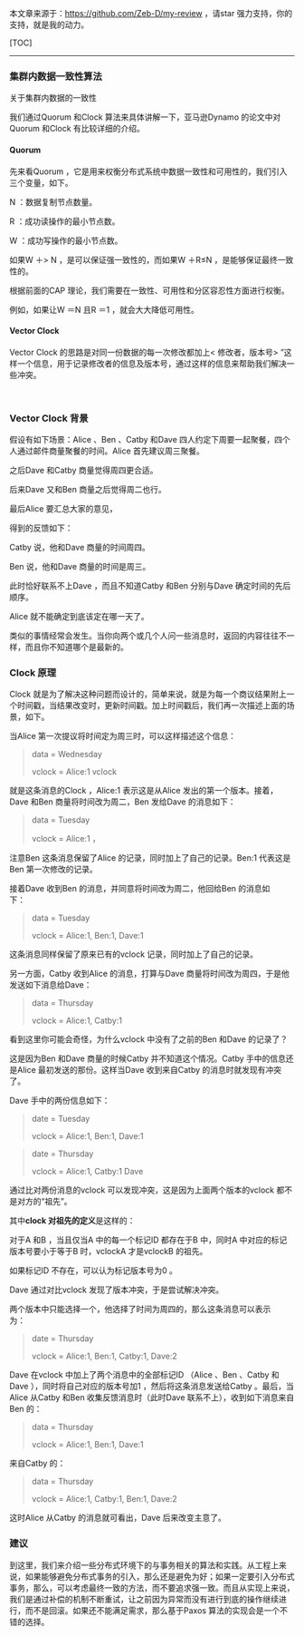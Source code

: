 本文章来源于：<https://github.com/Zeb-D/my-review> ，请star 强力支持，你的支持，就是我的动力。

[TOC]

------



### 集群内数据一致性算法

关于集群内数据的一致性

我们通过Quorum 和Clock 算法来具体讲解一下，亚马逊Dynamo 的论文中对Quorum 和Clock 有比较详细的介绍。

#### Quorum 

先来看Quorum ，它是用来权衡分布式系统中数据一致性和可用性的，我们引入三个变量，如下。

N ：数据复制节点数量。

R ：成功读操作的最小节点数。

W ：成功写操作的最小节点数。

如果W ＋> N ，是可以保证强一致性的，而如果W ＋R≤N ，是能够保证最终一致性的。

根据前面的CAP 理论，我们需要在一致性、可用性和分区容忍性方面进行权衡。

例如，如果让W ＝N 且R ＝1 ，就会大大降低可用性。

#### Vector Clock

Vector Clock 的思路是对同一份数据的每一次修改都加上< 修改者，版本号> ”这样一个信息，用于记录修改者的信息及版本号，通过这样的信息来帮助我们解决一些冲突。

<br>

### Vector Clock 背景

假设有如下场景：Alice 、Ben 、Catby 和Dave 四人约定下周要一起聚餐，四个人通过邮件商量聚餐的时间。Alice 首先建议周三聚餐。

之后Dave 和Catby 商量觉得周四更合适。

后来Dave 又和Ben 商量之后觉得周二也行。

最后Alice 要汇总大家的意见，

得到的反馈如下：

Catby 说，他和Dave 商量的时间周四。

Ben 说，他和Dave 商量的时间是周三。

此时恰好联系不上Dave ，而且不知道Catby 和Ben 分别与Dave 确定时间的先后顺序。

Alice 就不能确定到底该定在哪一天了。

类似的事情经常会发生。当你向两个或几个人问一些消息时，返回的内容往往不一样，而且你不知道哪个是最新的。

### Clock  原理

Clock 就是为了解决这种问题而设计的，简单来说，就是为每一个商议结果附上一个时间戳，当结果改变时，更新时间戳。加上时间戳后，我们再一次描述上面的场景，如下。

当Alice 第一次提议将时间定为周三时，可以这样描述这个信息：    

> data = Wednesday     
>
> vclock = Alice:1 vclock 

就是这条消息的Clock ，Alice:1 表示这是从Alice 发出的第一个版本。接着，Dave 和Ben 商量将时间改为周二，Ben 发给Dave 的消息如下：    

> data = Tuesday     
>
> vclock = Alice:1 ，

注意Ben 这条消息保留了Alice 的记录，同时加上了自己的记录。Ben:1 代表这是Ben 第一次修改的记录。

接着Dave 收到Ben 的消息，并同意将时间改为周二，他回给Ben 的消息如下：    

> data = Tuesday     
>
> vclock = Alice:1, Ben:1, Dave:1 

这条消息同样保留了原来已有的vclock 记录，同时加上了自己的记录。

另一方面，Catby 收到Alice 的消息，打算与Dave 商量将时间改为周四，于是他发送如下消息给Dave：   

> data = Thursday     
>
> vclock = Alice:1, Catby:1 

看到这里你可能会奇怪，为什么vclock 中没有了之前的Ben 和Dave 的记录了？

这是因为Ben 和Dave 商量的时候Catby 并不知道这个情况。Catby 手中的信息还是Alice 最初发送的那份。这样当Dave 收到来自Catby 的消息时就发现有冲突了。

Dave 手中的两份信息如下：    

> date = Tuesday     
>
> vclock = Alice:1, Ben:1, Dave:1     

> date = Thursday    
>
> vclock = Alice:1, Catby:1 Dave 

通过比对两份消息的vclock 可以发现冲突，这是因为上面两个版本的vclock 都不是对方的“祖先”。

其中**clock 对祖先的定义**是这样的：

对于A 和B ，当且仅当A 中的每一个标记ID 都存在于B 中，同时A 中对应的标记版本号要小于等于B 时，vclockA 才是vclockB 的祖先。

如果标记ID 不存在，可以认为标记版本号为0 。

Dave 通过对比vclock 发现了版本冲突，于是尝试解决冲突。

两个版本中只能选择一个，他选择了时间为周四的，那么这条消息可以表示为：    

> date = Thursday     
>
> vclock = Alice:1, Ben:1, Catby:1, Dave:2 

Dave 在vclock 中加上了两个消息中的全部标记ID （Alice 、Ben 、Catby 和Dave ），同时将自己对应的版本号加1 ，然后将这条消息发送给Catby 。最后，当Alice 从Catby 和Ben 收集反馈消息时（此时Dave 联系不上），收到如下消息来自Ben 的：    

> data = Thursday     
>
> vclock = Alice:1, Ben:1, Dave:1 

来自Catby 的：    

> data = Thursday     
>
> vclock = Alice:1, Catby:1, Ben:1, Dave:2 

这时Alice 从Catby 的消息就可看出，Dave 后来改变主意了。

### 建议

到这里，我们来介绍一些分布式环境下的与事务相关的算法和实践。从工程上来说，如果能够避免分布式事务的引入，那么还是避免为好；如果一定要引入分布式事务，那么，可以考虑最终一致的方法，而不要追求强一致。而且从实现上来说，我们是通过补偿的机制不断重试，让之前因为异常而没有进行到底的操作继续进行，而不是回滚。如果还不能满足需求，那么基于Paxos 算法的实现会是一个不错的选择。
